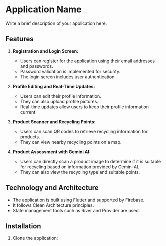 # Application Name

Write a brief description of your application here.

## Features

1. **Registration and Login Screen:**
   - Users can register for the application using their email addresses and passwords.
   - Password validation is implemented for security.
   - The login screen includes user authentication.

2. **Profile Editing and Real-Time Updates:**
   - Users can edit their profile information.
   - They can also upload profile pictures.
   - Real-time updates allow users to keep their profile information current.

3. **Product Scanner and Recycling Points:**
   - Users can scan QR codes to retrieve recycling information for products.
   - They can view nearby recycling points on a map.

4. **Product Assessment with Gemini AI:**
   - Users can directly scan a product image to determine if it is suitable for recycling based on information provided by Gemini AI.
   - They can also view the recycling type and suitable points.

## Technology and Architecture

- The application is built using Flutter and supported by Firebase.
- It follows Clean Architecture principles.
- State management tools such as River and Provider are used.

## Installation

1. Clone the application:
